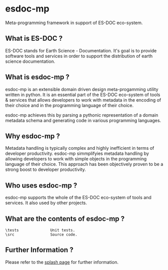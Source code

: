 esdoc-mp
===========

Meta-programming framework in support of ES-DOC eco-system.


What is ES-DOC ?
--------------------------------------

ES-DOC stands for Earth Science - Documentation.  It's goal is to provide software tools and services in order to support the distribution of earth science documentation.


What is esdoc-mp ?
--------------------------------------

esdoc-mp is an extensible domain driven design meta-progamming utility written in python.  It is an essential part of the ES-DOC eco-system of tools & services that allows developers to work with metadata in the encoding of their choice and in the programming language of their choice.

esdoc-mp achieves this by parsing a pythonic representation of a domain metadata schema and generating code in various programming languages.  


Why esdoc-mp ?
--------------------------------------

Metadata handling is typically complex and highly inefficient in terms of developer productivity.  esdoc-mp simmplifyies metadata handling by allowing developers to work with simple objects in the programming language of their choice.  This approach has been objectively proven to be a strong boost to developer productivity.


Who uses esdoc-mp ?
--------------------------------------

esdoc-mp supports the whole of the ES-DOC eco-system of tools and services.  It also used by other projects.


What are the contents of esdoc-mp ?
--------------------------------------

    \tests              Unit tests.
    \src        		Source code.


Further Information ?
--------------------------------------

Please refer to the [splash page](http:es-doc.org) for further information.